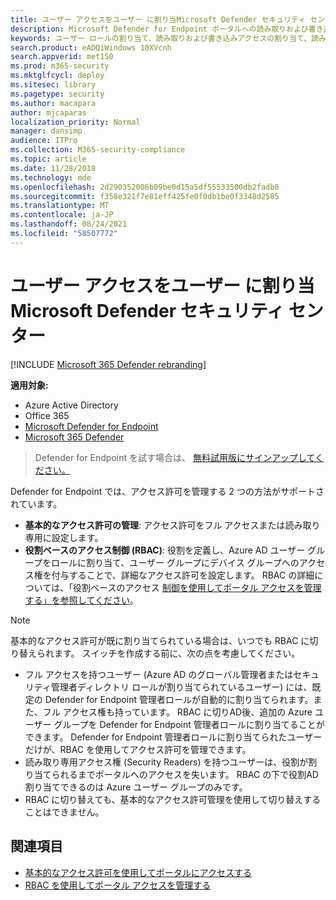 ```yaml
---
title: ユーザー アクセスをユーザー に割り当Microsoft Defender セキュリティ センター
description: Microsoft Defender for Endpoint ポータルへの読み取りおよび書き込みまたは読み取り専用アクセスを割り当てる。
keywords: ユーザー ロールの割り当て、読み取りおよび書き込みアクセスの割り当て、読み取り専用アクセスの割り当て、ユーザー、ユーザー の役割、役割
search.product: eADQiWindows 10XVcnh
search.appverid: met150
ms.prod: m365-security
ms.mktglfcycl: deploy
ms.sitesec: library
ms.pagetype: security
ms.author: macapara
author: mjcaparas
localization_priority: Normal
manager: dansimp
audience: ITPro
ms.collection: M365-security-compliance
ms.topic: article
ms.date: 11/28/2018
ms.technology: mde
ms.openlocfilehash: 2d290352006b09be0d15a5df55533500db2fadb0
ms.sourcegitcommit: f358e321f7e81eff425fe0f0db1be0f3348d2585
ms.translationtype: MT
ms.contentlocale: ja-JP
ms.lasthandoff: 08/24/2021
ms.locfileid: "58507772"
---
```

# <a name="assign-user-access-to-microsoft-defender-security-center"></a>ユーザー アクセスをユーザー に割り当Microsoft Defender セキュリティ センター

[!INCLUDE [Microsoft 365 Defender rebranding](../../includes/microsoft-defender.md)]


**適用対象:**
- Azure Active Directory
- Office 365
- [Microsoft Defender for Endpoint](https://go.microsoft.com/fwlink/p/?linkid=2154037)
- [Microsoft 365 Defender](https://go.microsoft.com/fwlink/?linkid=2118804)

> Defender for Endpoint を試す場合は、 [無料試用版にサインアップしてください。](https://signup.microsoft.com/create-account/signup?products=7f379fee-c4f9-4278-b0a1-e4c8c2fcdf7e&ru=https://aka.ms/MDEp2OpenTrial?ocid=docs-wdatp-assignaccess-abovefoldlink)

Defender for Endpoint では、アクセス許可を管理する 2 つの方法がサポートされています。

- **基本的なアクセス許可の管理**: アクセス許可をフル アクセスまたは読み取り専用に設定します。
- **役割ベースのアクセス制御 (RBAC)**: 役割を定義し、Azure AD ユーザー グループをロールに割り当て、ユーザー グループにデバイス グループへのアクセス権を付与することで、詳細なアクセス許可を設定します。 RBAC の詳細については、「役割ベースのアクセス [制御を使用してポータル アクセスを管理する」を参照してください](rbac.md)。

> [!NOTE]
> 基本的なアクセス許可が既に割り当てられている場合は、いつでも RBAC に切り替えられます。 スイッチを作成する前に、次の点を考慮してください。
>
> - フル アクセスを持つユーザー (Azure AD のグローバル管理者またはセキュリティ管理者ディレクトリ ロールが割り当てられているユーザー) には、既定の Defender for Endpoint 管理者ロールが自動的に割り当てられます。また、フル アクセス権も持っています。 RBAC に切りAD後、追加の Azure ユーザー グループを Defender for Endpoint 管理者ロールに割り当てることができます。 Defender for Endpoint 管理者ロールに割り当てられたユーザーだけが、RBAC を使用してアクセス許可を管理できます。 
> - 読み取り専用アクセス権 (Security Readers) を持つユーザーは、役割が割り当てられるまでポータルへのアクセスを失います。 RBAC の下で役割AD割り当てできるのは Azure ユーザー グループのみです。
> - RBAC に切り替えても、基本的なアクセス許可管理を使用して切り替えすることはできません。

## <a name="related-topics"></a>関連項目

- [基本的なアクセス許可を使用してポータルにアクセスする](basic-permissions.md)
- [RBAC を使用してポータル アクセスを管理する](rbac.md)
